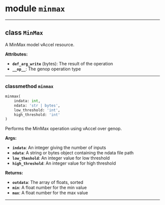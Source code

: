 <!-- markdownlint-disable -->

# module `minmax`






---

## class `MinMax`
A MinMax model vAccel resource. 



**Attributes:**
 
 - <b>`def_arg_write`</b> (bytes):  The result of the operation 
 - <b>`__op__`</b>:  The genop operation type 




---

### classmethod `minmax`

```python
minmax(
    indata: int,
    ndata: 'str | bytes',
    low_threshold: 'int',
    high_threshold: 'int'
)
```

Performs the MinMax operation using vAccel over genop. 



**Args:**
 
 - <b>`indata`</b>:  An integer giving the number of inputs 
 - <b>`ndata`</b>:  A string or bytes object containing the ndata file path 
 - <b>`low_theshold`</b>:  An integer value for low threshold 
 - <b>`high_threshold`</b>:  An integer value for high threshold 



**Returns:**
 
 - <b>`outdata`</b>:  The array of floats, sorted 
 - <b>`min`</b>:  A float number for the min value 
 - <b>`max`</b>:  A float number for the max value  




---


